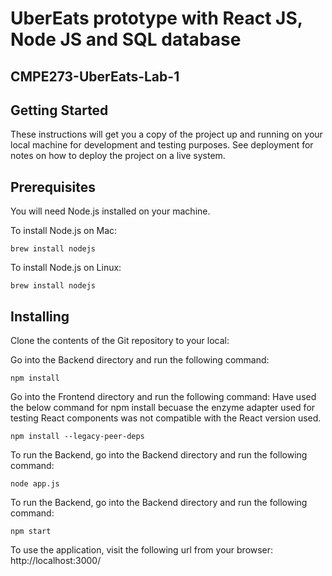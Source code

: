 # **UberEats prototype with React JS, Node JS and SQL database**

## **CMPE273-UberEats-Lab-1**

## Getting Started

These instructions will get you a copy of the project up and running on your local machine for development and testing purposes. See deployment for notes on how to deploy the project on a live system.

## Prerequisites

You will need Node.js installed on your machine.

To install Node.js on Mac:

`brew install nodejs`

To install Node.js on Linux:

`brew install nodejs`

## Installing

Clone the contents of the Git repository to your local:

Go into the Backend directory and run the following command:

`npm install`

Go into the Frontend directory and run the following command:
Have used the below command for npm install becuase the enzyme adapter used for testing React components was not compatible with the React version used.

`npm install --legacy-peer-deps`


To run the Backend, go into the Backend directory and run the following command:

`node app.js`

To run the Backend, go into the Backend directory and run the following command:

`npm start`

To use the application, visit the following url from your browser: http://localhost:3000/


